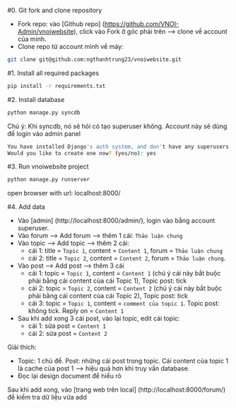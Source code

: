 #0. Git fork and clone repository
- Fork repo: vào [Github repo] (https://github.com/VNOI-Admin/vnoiwebsite), click vào Fork ở góc phải trên --> clone về account của mình.
- Clone repo từ account mình về máy:
```bash
git clone git@github.com:ngthanhtrung23/vnoiwebsite.git
```

#1. Install all required packages

```bash
pip install -r requirements.txt
```

#2. Install database
```bash
python manage.py syncdb
```

Chú ý: Khi syncdb, nó sẽ hỏi có tạo superuser không. Account này sẽ dùng để login vào admin panel

```bash
You have installed Django's auth system, and don't have any superusers defined.
Would you like to create one now? (yes/no): yes
```

#3. Run vnoiwebsite project
```bash
python manage.py runserver
```
open browser with url: localhost:8000/

#4. Add data
- Vào [admin] (http://localhost:8000/admin/), login vào bằng account superuser.
- Vào forum --> Add forum --> thêm 1 cái: `Thảo luận chung`
- Vào topic --> Add topic --> thêm 2 cái:
  - cái 1: title = `Topic 1`, content = `Content 1`, forum = `Thảo luận chung`
  - cái 2: title = `Topic 2`, content = `Content 2`, forum = `Thảo luận chung`.
- Vào post --> Add post --> thêm 3 cái
  - cái 1: topic = `Topic 1`, content = `Content 1` (chú ý cái này bắt buộc phải bằng cái content của cái Topic 1), Topic post: tick
  - cái 2: topic = `Topic 2`, content = `Content 2` (chú ý cái này bắt buộc phải bằng cái content của cái Topic 2), Topic post: tick
  - cái 3: topic = `Topic 1`, content = `comment của topic 1`. Topic post: không tick. Reply on = `Content 1`
- Sau khi add xong 3 cái post, vào lại topic, edit cái topic:
  - cái 1: sửa post = `Content 1`
  - cái 2: sửa post = `Content 2`

Giải thích:
- Topic: 1 chủ đề. Post: những cái post trong topic. Cái content của topic 1 là cache của post 1 --> hiệu quả hơn khi truy vấn database.
- Đọc lại design document để hiểu rõ

Sau khi add xong, vào [trang web trên local] (http://localhost:8000/forum/) để kiểm tra dữ liệu vừa add

